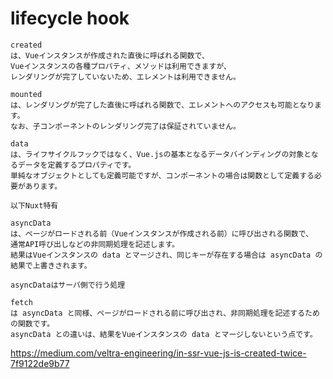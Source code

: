 # lifecycle hook
```
created
は、Vueインスタンスが作成された直後に呼ばれる関数で、
Vueインスタンスの各種プロパティ、メソッドは利用できますが、
レンダリングが完了していないため、エレメントは利用できません。

mounted
は、レンダリングが完了した直後に呼ばれる関数で、エレメントへのアクセスも可能となります。
なお、子コンポーネントのレンダリング完了は保証されていません。

data
は、ライフサイクルフックではなく、Vue.jsの基本となるデータバインディングの対象となるデータを定義するプロパティです。
単純なオブジェクトとしても定義可能ですが、コンポーネントの場合は関数として定義する必要があります。

以下Nuxt特有

asyncData
は、ページがロードされる前（Vueインスタンスが作成される前）に呼び出される関数で、
通常API呼び出しなどの非同期処理を記述します。
結果はVueインスタンスの data とマージされ、同じキーが存在する場合は asyncData の結果で上書きされます。

asyncDataはサーバ側で行う処理

fetch
は asyncData と同様、ページがロードされる前に呼び出され、非同期処理を記述するための関数です。
asyncData との違いは、結果をVueインスタンスの data とマージしないという点です。

```
https://medium.com/veltra-engineering/in-ssr-vue-js-is-created-twice-7f9122de9b77
